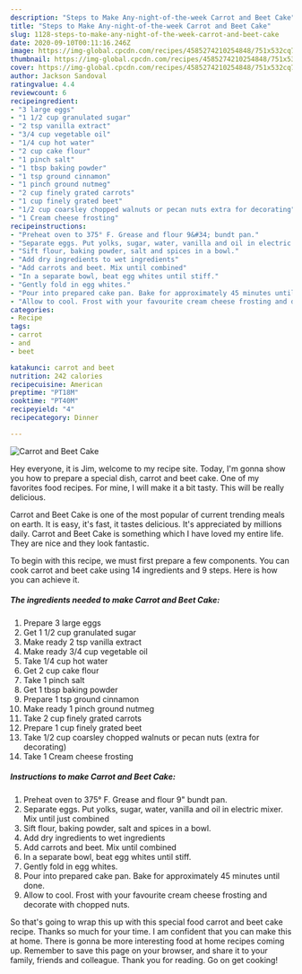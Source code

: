 ```yaml
---
description: "Steps to Make Any-night-of-the-week Carrot and Beet Cake"
title: "Steps to Make Any-night-of-the-week Carrot and Beet Cake"
slug: 1128-steps-to-make-any-night-of-the-week-carrot-and-beet-cake
date: 2020-09-10T00:11:16.246Z
image: https://img-global.cpcdn.com/recipes/4585274210254848/751x532cq70/carrot-and-beet-cake-recipe-main-photo.jpg
thumbnail: https://img-global.cpcdn.com/recipes/4585274210254848/751x532cq70/carrot-and-beet-cake-recipe-main-photo.jpg
cover: https://img-global.cpcdn.com/recipes/4585274210254848/751x532cq70/carrot-and-beet-cake-recipe-main-photo.jpg
author: Jackson Sandoval
ratingvalue: 4.4
reviewcount: 6
recipeingredient:
- "3 large eggs"
- "1 1/2 cup granulated sugar"
- "2 tsp vanilla extract"
- "3/4 cup vegetable oil"
- "1/4 cup hot water"
- "2 cup cake flour"
- "1 pinch salt"
- "1 tbsp baking powder"
- "1 tsp ground cinnamon"
- "1 pinch ground nutmeg"
- "2 cup finely grated carrots"
- "1 cup finely grated beet"
- "1/2 cup coarsley chopped walnuts or pecan nuts extra for decorating"
- "1 Cream cheese frosting"
recipeinstructions:
- "Preheat oven to 375° F. Grease and flour 9&#34; bundt pan."
- "Separate eggs. Put yolks, sugar, water, vanilla and oil in electric mixer. Mix until just combined"
- "Sift flour, baking powder, salt and spices in a bowl."
- "Add dry ingredients to wet ingredients"
- "Add carrots and beet. Mix until combined"
- "In a separate bowl, beat egg whites until stiff."
- "Gently fold in egg whites."
- "Pour into prepared cake pan. Bake for approximately 45 minutes until done."
- "Allow to cool. Frost with your favourite cream cheese frosting and decorate with chopped nuts."
categories:
- Recipe
tags:
- carrot
- and
- beet

katakunci: carrot and beet 
nutrition: 242 calories
recipecuisine: American
preptime: "PT18M"
cooktime: "PT40M"
recipeyield: "4"
recipecategory: Dinner

---
```



![Carrot and Beet Cake](https://img-global.cpcdn.com/recipes/4585274210254848/751x532cq70/carrot-and-beet-cake-recipe-main-photo.jpg)

Hey everyone, it is Jim, welcome to my recipe site. Today, I'm gonna show you how to prepare a special dish, carrot and beet cake. One of my favorites food recipes. For mine, I will make it a bit tasty. This will be really delicious.

Carrot and Beet Cake is one of the most popular of current trending meals on earth. It is easy, it's fast, it tastes delicious. It's appreciated by millions daily. Carrot and Beet Cake is something which I have loved my entire life. They are nice and they look fantastic.




To begin with this recipe, we must first prepare a few components. You can cook carrot and beet cake using 14 ingredients and 9 steps. Here is how you can achieve it.

<!--inarticleads1-->

##### The ingredients needed to make Carrot and Beet Cake:

1. Prepare 3 large eggs
1. Get 1 1/2 cup granulated sugar
1. Make ready 2 tsp vanilla extract
1. Make ready 3/4 cup vegetable oil
1. Take 1/4 cup hot water
1. Get 2 cup cake flour
1. Take 1 pinch salt
1. Get 1 tbsp baking powder
1. Prepare 1 tsp ground cinnamon
1. Make ready 1 pinch ground nutmeg
1. Take 2 cup finely grated carrots
1. Prepare 1 cup finely grated beet
1. Take 1/2 cup coarsley chopped walnuts or pecan nuts (extra for decorating)
1. Take 1 Cream cheese frosting




<!--inarticleads2-->

##### Instructions to make Carrot and Beet Cake:

1. Preheat oven to 375° F. Grease and flour 9&#34; bundt pan.
1. Separate eggs. Put yolks, sugar, water, vanilla and oil in electric mixer. Mix until just combined
1. Sift flour, baking powder, salt and spices in a bowl.
1. Add dry ingredients to wet ingredients
1. Add carrots and beet. Mix until combined
1. In a separate bowl, beat egg whites until stiff.
1. Gently fold in egg whites.
1. Pour into prepared cake pan. Bake for approximately 45 minutes until done.
1. Allow to cool. Frost with your favourite cream cheese frosting and decorate with chopped nuts.




So that's going to wrap this up with this special food carrot and beet cake recipe. Thanks so much for your time. I am confident that you can make this at home. There is gonna be more interesting food at home recipes coming up. Remember to save this page on your browser, and share it to your family, friends and colleague. Thank you for reading. Go on get cooking!
